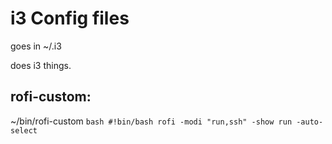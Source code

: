 # i3 Config files
goes in ~/.i3

does i3 things.

## rofi-custom:

~/bin/rofi-custom
` bash
#!bin/bash
rofi -modi "run,ssh" -show run -auto-select
`
